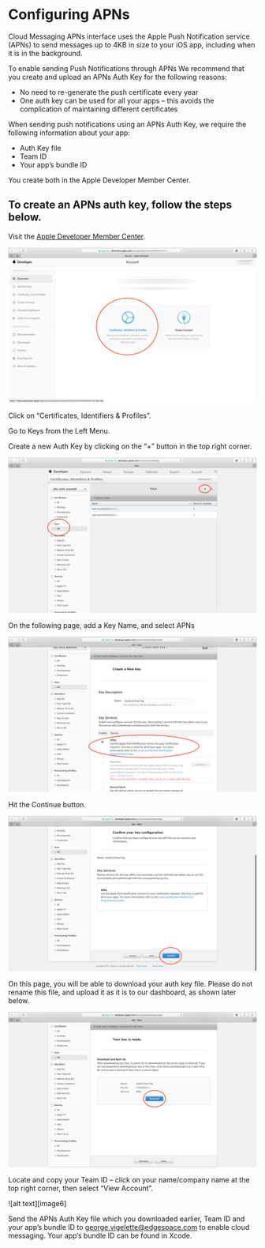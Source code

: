 
# Configuring APNs

[//]: # (Image References)

[image1]: ./docs/019fb11-api1.png "Developer Center"
[image2]: ./docs/a402056-api2.png "Certificates, Identifiers & Profiles"
[image3]: ./docs/08011a6-api3.png "Add key Name and Select APNs"
[image4]: ./docs/d707f9d-api4.png "Hit Continue"
[image5]: ./docs/b3a6b0e-api5.png "Download Auth Key File"
[image5]: ./docs/0d2a17a-api6.png "Locate Team ID"

Cloud Messaging APNs interface uses the Apple Push Notification service (APNs) to send messages up to 4KB in size to your iOS app, including when it is in the background.

To enable sending Push Notifications through APNs We recommend that you create and upload an APNs Auth Key for the following reasons:

- No need to re-generate the push certificate every year
- One auth key can be used for all your apps – this avoids the complication of maintaining different certificates

When sending push notifications using an APNs Auth Key, we require the following information about your app:

- Auth Key file
- Team ID
- Your app’s bundle ID

You create both in the Apple Developer Member Center.

## To create an APNs auth key, follow the steps below.

Visit the [Apple Developer Member Center](https://developer.apple.com).

![alt text][image1]

Click on “Certificates, Identifiers & Profiles”.

Go to Keys from the Left Menu.

Create a new Auth Key by clicking on the “+” button in the top right corner.

![alt text][image2]

On the following page, add a Key Name, and select APNs

![alt text][image3]

Hit the Continue button.

![alt text][image4]

On this page, you will be able to download your auth key file. Please do not rename this file, and upload it as it is to our dashboard, as shown later below.

![alt text][image5]

Locate and copy your Team ID – click on your name/company name at the top right corner, then select “View Account”.

![alt text][image6]

Send the APNs Auth Key file which you downloaded earlier, Team ID and your app’s bundle ID to [george.vigelette@edgespace.com](mailto:george.vigelette@edgespace.com) to enable cloud messaging. Your app’s bundle ID can be found in Xcode.